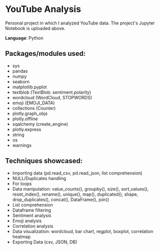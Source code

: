 # YouTube Analysis
Personal project in which I analyzed YouTube data. The project's Jupyter Notebook is uploaded above.

**Language**: Python

## Packages/modules used:

- sys
- pandas
- numpy
- seaborn
- matplotlib.pyplot
- textblob (TextBlob: sentiment.polarity)
- wordcloud (WordCloud, STOPWORDS)
- emoji (EMOJI_DATA)
- collections (Counter)
- plotly.graph_objs
- plotly.offline
- sqalchemy (create_engine)
- plotly.express
- string
- os
- warnings

## Techniques showcased:

- Importing data (pd.read_csv, pd.read_json, list comprehension)
- NULL/Duplicates handling
- For loops
- Data manipulation: value_counts(), groupby(), size(), sort_values(), reset_index(), rename(), unique(), map(), duplicated(), shape, drop_duplicates(), concat(), DataFrame(), join()
- List comprehension
- Dataframe filtering
- Sentiment analysis
- Emoji analysis
- Correlation analysis
- Data visualization: wordcloud, bar chart, regplot, boxplot, correlation heatmap
- Exporting Data (csv, JSON, DB)

